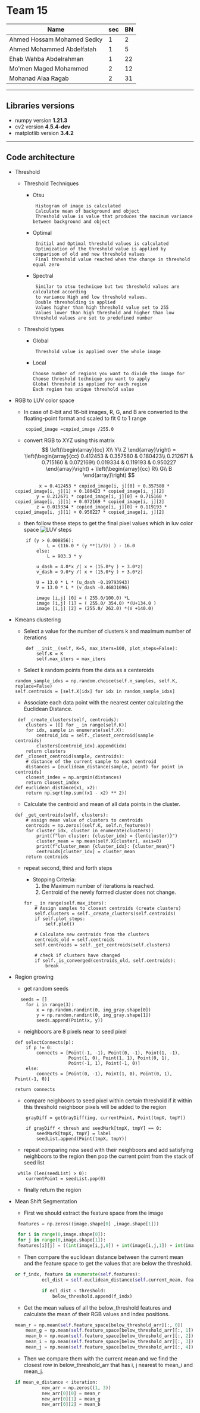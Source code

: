 # Team 15

| Name                       | sec | BN  |
| -------------------------- | --- | --- |
| Ahmed Hossam Mohamed Sedky | 1   | 2   |
| Ahmed Mohammed Abdelfatah  | 1   | 5   |
| Ehab Wahba Abdelrahman     | 1   | 22  |
| Mo'men Maged Mohammed      | 2   | 12  |
| Mohanad Alaa Ragab         | 2   | 31  |

---

## Libraries versions

- numpy version **1.21.3**
- cv2 version **4.5.4-dev**
- matplotlib version **3.4.2**

---

## Code architecture

- Threshold

  - Threshold Techniques

    - Otsu

      ```
       Histogram of image is calculated
       Calculate mean of background and object
       Threshold value is value that produces the maximum variance between background and object

      ```

    - Optimal

      ```
       Initial and Optimal threshold values is calculated
       Optimization of the threshold value is applied by comparison of old and new threshold values
       Final threshold value reached when the change in threshold equal zero

      ```

    - Spectral

      ```
       Similar to otsu technique but two threshold values are calculated according
       to variance High and low threshold values.
       Double thresholding is applied
       Values higher than high threshold value set to 255
       Values lower than high threshold and higher than low threshold values are set to predefined number

      ```

  - Threshold types

    - Global

      ```
       Threshold value is applied over the whole image

      ```

    - Local

      ```
      Choose number of regions you want to divide the image for
      Choose threshold technique you want to apply
      Global threshold is applied for each region
      Each region has unique threshold value

      ```

- RGB to LUV color space

  - In case of 8-bit and 16-bit images, R, G, and B are converted to the floating-point format and scaled to fit 0 to 1 range

  ```
      copied_image =copied_image /255.0
  ```

  - convert RGB to XYZ using this matrix
    $$
           \left(\begin{array}{cc}
           X\\
           Y\\
           Z
           \end{array}\right)
           = \left(\begin{array}{cc}
           0.412453 & 0.357580 & 0.180423\\
           0.212671 & 0.715160 & 0.072169\\
           0.019334 & 0.119193 & 0.950227
           \end{array}\right) +
           \left(\begin{array}{cc}
           R\\
           G\\
           B
           \end{array}\right)
    $$

  ```
           x = 0.412453 * copied_image[i, j][0] + 0.357580 * copied_image[i, j][1] + 0.180423 * copied_image[i, j][2]
          y = 0.212671 * copied_image[i, j][0] + 0.715160 * copied_image[i, j][1] + 0.072169 * copied_image[i, j][2]
          z = 0.019334 * copied_image[i, j][0] + 0.119193 * copied_image[i, j][1] + 0.950227 * copied_image[i, j][2]
  ```

  - then follow these steps to get the final pixel values which in luv color space
    ![LUV steps](CaptureLUV.PNG)

  ```
      if (y > 0.008856):
              L = (116.0 * (y **(1/3)) ) - 16.0
          else:
              L = 903.3 * y

          u_dash = 4.0*x /( x + (15.0*y ) + 3.0*z)
          v_dash = 9.0*y /( x + (15.0*y ) + 3.0*z)

          U = 13.0 * L * (u_dash -0.19793943)
          V = 13.0 * L * (v_dash -0.46831096)

          image [i,j] [0] = ( 255.0/100.0) *L
          image [i,j] [1] = ( 255.0/ 354.0) *(U+134.0 )
          image [i,j] [2] = (255.0/ 262.0) *(V +140.0)
  ```

- Kmeans clustering

  - Select a value for the number of clusters k and maximum number of iterations

  ```
      def __init__(self, K=5, max_iters=100, plot_steps=False):
          self.K = K
          self.max_iters = max_iters
  ```

  - Select k random points from the data as a centeroids

  ```
  random_sample_idxs = np.random.choice(self.n_samples, self.K,   replace=False)
  self.centroids = [self.X[idx] for idx in random_sample_idxs]
  ```

  - Associate each data point with the nearest center calculating the Euclidean Distance.

  ```
   def _create_clusters(self, centroids):
      clusters = [[] for _ in range(self.K)]
      for idx, sample in enumerate(self.X):
          centroid_idx = self._closest_centroid(sample        centroids)
          clusters[centroid_idx].append(idx)
      return clusters
  def _closest_centroid(sample, centroids):
      # distance of the current sample to each centroid
      distances = [euclidean_distance(sample, point) for point in centroids]
      closest_index = np.argmin(distances)
      return closest_index
  def euclidean_distance(x1, x2):
      return np.sqrt(np.sum((x1 - x2) ** 2))
  ```

  - Calculate the centroid and mean of all data points in the cluster.

  ```
  def _get_centroids(self, clusters):
      # assign mean value of clusters to centroids
      centroids = np.zeros((self.K, self.n_features))
      for cluster_idx, cluster in enumerate(clusters):
          print(f"len cluster: {cluster_idx} = {len(cluster)}")
          cluster_mean = np.mean(self.X[cluster], axis=0)
          print(f"cluster_mean {cluster_idx}: {cluster_mean}")
          centroids[cluster_idx] = cluster_mean
      return centroids
  ```

  - repeat second, third and forth steps

    - Stopping Criteria:
      1. the Maximum number of iterations is reached.
      2. Centroid of the newly formed cluster does not change.

    ```
    for _ in range(self.max_iters):
        # Assign samples to closest centroids (create clusters)
        self.clusters = self._create_clusters(self.centroids)
        if self.plot_steps:
            self.plot()

        # Calculate new centroids from the clusters
        centroids_old = self.centroids
        self.centroids = self._get_centroids(self.clusters)

        # check if clusters have changed
        if self._is_converged(centroids_old, self.centroids):
            break
    ```

- Region growing

  - get random seeds

  ```
    seeds = []
      for i in range(3):
          x = np.random.randint(0, img_gray.shape[0])
          y = np.random.randint(0, img_gray.shape[1])
          seeds.append(Point(x, y))
  ```

  - neighboors are 8 pixels near to seed pixel

  ```
  def selectConnects(p):
      if p != 0:
          connects = [Point(-1, -1), Point(0, -1), Point(1, -1),
                      Point(1, 0), Point(1, 1), Point(0, 1),
                      Point(-1, 1), Point(-1, 0)]
      else:
          connects = [Point(0, -1), Point(1, 0), Point(0, 1), Point(-1, 0)]

  return connects
  ```

  - compare neighboors to seed pixel within certain threshold if it within this threshold neighboor pixels will be added to the region

  ```
      grayDiff = getGrayDiff(img, currentPoint, Point(tmpX, tmpY))

      if grayDiff < thresh and seedMark[tmpX, tmpY] == 0:
          seedMark[tmpX, tmpY] = label
          seedList.append(Point(tmpX, tmpY))
  ```

  - repeat comparing new seed with their neighboors and add satisfying neighboors to the region then pop the current point from the stack of seed list

  ```
   while (len(seedList) > 0):
      currentPoint = seedList.pop(0)
  ```

  - finally return the region

- Mean Shift Segmentation

  - First we should extract the feature space from the image

  ```python
   features = np.zeros((image.shape[0] ,image.shape[1]))

   for i in range(0,image.shape[0]):
   for j in range(0,image.shape[1]):
   features[i][j] = ((int(image[i,j,0]) + int(image[i,j,1]) + int(image[i,j,2]))/3)

  ```

  - Then compare the euclidean distance between the current mean and the feature space to get the values that are below the threshold.

  ```python
  or f_indx, feature in enumerate(self.features):
            ecl_dist = self.euclidean_distance(self.current_mean, feature)

            if ecl_dist < threshold:
                below_threshold.append(f_indx)

  ```

  - Get the mean values of all the below_threshold features and calculate the mean of their RGB values and index positions.

  ```python
  mean_r = np.mean(self.feature_space[below_threshold_arr][:, 0])
      mean_g = np.mean(self.feature_space[below_threshold_arr][:, 1])
      mean_b = np.mean(self.feature_space[below_threshold_arr][:, 2])
      mean_i = np.mean(self.feature_space[below_threshold_arr][:, 3])
      mean_j = np.mean(self.feature_space[below_threshold_arr][:, 4])

  ```

  - Then we compare them with the current mean and we find the closest row in below_threshold_arr that has i, j nearest to mean_i and mean_j.

  ```python
  if mean_e_distance < iteration:
            new_arr = np.zeros((1, 3))
            new_arr[0][0] = mean_r
            new_arr[0][1] = mean_g
            new_arr[0][2] = mean_b
  ```

